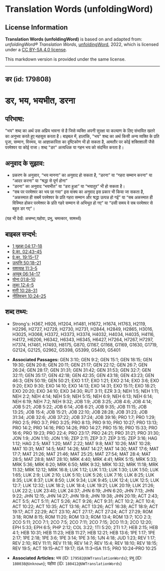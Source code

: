 # Translation Words (unfoldingWord)

## License Information

**Translation Words (unfoldingWord)** is based on and adapted from: _unfoldingWord® Translation Words_, [unfoldingWord](https://unfoldingword.org/utw), 2022, which is licensed under a [CC BY-SA 4.0 license](https://creativecommons.org/licenses/by-sa/4.0/legalcode.en).

This markdown version is provided under the same license.



--------------------------------

## डर (id: 179808)

डर, भय, भयभीत, डरना
===================

परिभाषा:
--------

"भय" शब्द का अर्थ उस अप्रिय भावना से है जिसे व्यक्ति अपनी सुरक्षा या कल्याण के लिए संभावित खतरे का अनुभव करते हुए महसूस करता है। बाइबल में, हालांकि, "भय" शब्द का अर्थ किसी अन्य व्यक्ति के प्रति पूजा, सम्मान, विस्मय, या आज्ञाकारिता का दृष्टिकोण भी हो सकता है, आमतौर पर कोई शक्तिशाली जैसे परमेश्वर या कोई राजा। शब्द "डर" अत्यधिक या गहन भय को संदर्भित करता है।

अनुवाद के सुझाव:
----------------

* प्रकरण के अनुसार, “भय मानना” का अनुवाद हो सकता है, “डरना” या “गहरा सम्मान करना” या “आदर करना” या “श्रद्धा से पूर्ण होना”
* “डरना” का अनुवाद “भयभीत” या “डरा हुआ” या “भयातुर” भी हो सकता है।
* “सब पर परमेश्वर का भय छा गया” इस वाक्य का अनुवाद इस प्रकार भी किया जा सकता है, “अकस्मात ही सबमें परमेश्वर के प्रति गहरा सम्मान और श्रद्धा उत्पन्न हो गई” या “सब अकस्मात ही विस्मित होकर परमेश्वर के प्रति गहरे सम्मान से अभिभूत हो गए” या “उसी समय वे सब परमेश्वर से बहुत डर गए”।

(यह भी देखें: अचम्भा,यहोवा, प्रभु, चमत्कार, सामर्थ्य)

बाइबल सन्दर्भ:
--------------

* [1 यूहन्ना 04:17–18](https://ref.ly/1John0:0)
* [प्रे.का. 02:43–45](https://ref.ly/Acts2:43-Acts2:45)
* [प्रे.का. 19:15–17](https://ref.ly/Acts19:15-Acts19:17)
* [उत्पत्ति 50:18–21](https://ref.ly/Gen50:18-Gen50:21)
* [यशायाह 11:3–5](https://ref.ly/Isa11:3-Isa11:5)
* [अय्यूब 06:14–17](https://ref.ly/Job6:14-Job6:17)
* [योना 01:8–10](https://ref.ly/Jonah1:8-Jonah1:10)
* [लूका 12:4–5](https://ref.ly/Luke12:4-Luke12:5)
* [मत्ती 10:28–31](https://ref.ly/Matt10:28-Matt10:31)
* [नीतिवचन 10:24–25](https://ref.ly/Prov10:24-Prov10:25)

शब्द तथ्य:
----------

* Strong's: H367, H926, H1204, H1481, H1672, H1674, H1763, H2119, H2296, H2727, H2729, H2730, H2731, H2844, H2849, H2865, H3016, H3025, H3068, H3372, H3373, H3374, H4032, H4034, H4035, H4116, H4172, H6206, H6342, H6343, H6345, H6427, H7264, H7267, H7297, H7374, H7461, H7493, H8175, G870, G1167, G1168, G1169, G1630, G1719, G2124, G2125, G2962, G5398, G5399, G5400, G5401

* **Associated Passages:** GEN 3:10; GEN 9:2; GEN 15:1; GEN 18:15; GEN 19:30; GEN 20:8; GEN 20:11; GEN 21:17; GEN 22:12; GEN 26:7; GEN 26:24; GEN 28:17; GEN 31:31; GEN 31:42; GEN 31:53; GEN 32:7; GEN 32:11; GEN 35:17; GEN 42:18; GEN 42:35; GEN 43:18; GEN 43:23; GEN 46:3; GEN 50:19; GEN 50:21; EXO 1:17; EXO 1:21; EXO 2:14; EXO 3:6; EXO 9:20; EXO 9:30; EXO 14:10; EXO 14:13; EXO 14:31; EXO 15:11; EXO 18:21; EXO 20:20; EXO 34:10; EXO 34:30; RUT 3:11; EZR 3:3; NEH 1:5; NEH 1:11; NEH 2:2; NEH 4:14; NEH 5:9; NEH 5:15; NEH 6:9; NEH 6:13; NEH 6:14; NEH 6:19; NEH 7:2; NEH 9:32; JOB 1:9; JOB 3:25; JOB 4:6; JOB 4:14; JOB 5:21; JOB 5:22; JOB 6:14; JOB 6:21; JOB 9:35; JOB 11:15; JOB 13:25; JOB 15:4; JOB 15:21; JOB 22:10; JOB 28:28; JOB 31:23; JOB 31:34; JOB 32:6; JOB 37:22; JOB 37:24; JOB 39:16; PRO 1:7; PRO 1:29; PRO 2:5; PRO 3:7; PRO 3:25; PRO 8:13; PRO 9:10; PRO 10:27; PRO 13:13; PRO 14:2; PRO 14:16; PRO 14:26; PRO 14:27; PRO 15:16; PRO 15:33; PRO 16:6; PRO 19:23; PRO 22:4; PRO 23:17; PRO 24:21; PRO 31:21; PRO 31:30; JON 1:9; JON 1:10; JON 1:16; ZEP 2:11; ZEP 3:7; ZEP 3:15; ZEP 3:16; HAG 1:12; HAG 2:5; MAT 1:20; MAT 2:22; MAT 9:8; MAT 10:26; MAT 10:28; MAT 10:31; MAT 14:5; MAT 14:26; MAT 14:27; MAT 14:30; MAT 17:6; MAT 17:7; MAT 21:26; MAT 21:46; MAT 25:25; MAT 27:54; MAT 28:4; MAT 28:5; MAT 28:8; MAT 28:10; MRK 4:40; MRK 4:41; MRK 5:15; MRK 5:33; MRK 5:36; MRK 6:20; MRK 6:50; MRK 9:32; MRK 10:32; MRK 11:18; MRK 11:32; MRK 12:12; MRK 16:8; LUK 1:12; LUK 1:13; LUK 1:30; LUK 1:50; LUK 1:65; LUK 2:9; LUK 2:10; LUK 5:10; LUK 5:26; LUK 7:16; LUK 8:25; LUK 8:35; LUK 8:37; LUK 8:50; LUK 9:34; LUK 9:45; LUK 12:4; LUK 12:5; LUK 12:7; LUK 12:32; LUK 18:2; LUK 18:4; LUK 19:21; LUK 20:19; LUK 21:26; LUK 22:2; LUK 23:40; LUK 24:37; JHN 6:19; JHN 6:20; JHN 7:13; JHN 9:22; JHN 12:15; JHN 14:27; JHN 19:8; JHN 19:38; JHN 20:19; ACT 2:43; ACT 5:5; ACT 5:11; ACT 5:26; ACT 9:26; ACT 9:31; ACT 10:2; ACT 10:4; ACT 10:22; ACT 10:35; ACT 13:16; ACT 13:26; ACT 16:38; ACT 18:9; ACT 19:17; ACT 22:29; ACT 23:10; ACT 27:17; ACT 27:24; ACT 27:29; ROM 3:18; ROM 8:15; ROM 11:20; ROM 13:3; ROM 13:4; ROM 13:7; 1CO 2:3; 2CO 5:11; 2CO 7:1; 2CO 7:5; 2CO 7:11; 2CO 7:15; 2CO 11:3; 2CO 12:20; EPH 5:33; EPH 6:5; PHP 2:12; COL 3:22; 1TI 5:20; 2TI 1:7; HEB 2:15; HEB 4:1; HEB 10:31; HEB 11:23; HEB 11:27; HEB 12:21; HEB 13:6; 1PE 1:17; 1PE 2:17; 1PE 2:18; 1PE 3:6; 1PE 3:14; 1PE 3:16; 1JN 4:18; JUD 1:23; REV 1:17; REV 2:10; REV 11:11; REV 11:18; REV 14:7; REV 15:4; REV 18:10; REV 18:15; REV 19:5; ACT 19:15–ACT 19:17; ISA 11:3–ISA 11:5; PRO 10:24–PRO 10:25
* **Associated Articles:** भय (ID: `179582@UWTranslationWords`); प्रभु (ID: `180038@Unknown`); यहोवा (ID: `180412@UWTranslationWords`)

